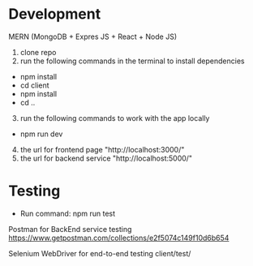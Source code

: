 # Development

MERN (MongoDB + Expres JS + React + Node JS)

1. clone repo
2. run the following commands in the terminal to install dependencies

- npm install
- cd client
- npm install
- cd ..

3. run the following commands to work with the app locally

- npm run dev

4. the url for frontend page "http://localhost:3000/"
5. the url for backend service "http://localhost:5000/"

# Testing

- Run command: npm run test

Postman for BackEnd service testing
https://www.getpostman.com/collections/e2f5074c149f10d6b654

Selenium WebDriver for end-to-end testing
client/test/

